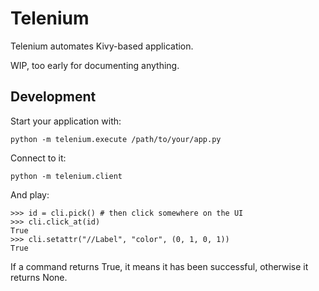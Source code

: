 # Telenium

Telenium automates Kivy-based application.

WIP, too early for documenting anything.


## Development

Start your application with:

    python -m telenium.execute /path/to/your/app.py

Connect to it:

    python -m telenium.client

And play:

    >>> id = cli.pick() # then click somewhere on the UI
    >>> cli.click_at(id)
    True
    >>> cli.setattr("//Label", "color", (0, 1, 0, 1))
    True

If a command returns True, it means it has been successful, otherwise it
returns None.
